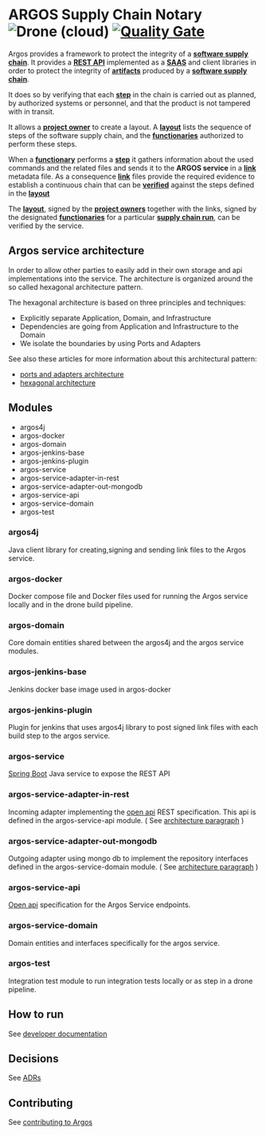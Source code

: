 ARGOS Supply Chain Notary ![Drone (cloud)](https://img.shields.io/drone/build/rabobank/argos) [![Quality Gate](https://sonarcloud.io/api/badges/gate?key=rabobank_argos)](https://sonarcloud.io/dashboard/index/rabobank_argos)
============
 Argos provides a framework to protect the integrity of a
 [**software supply chain**](docs/terminology/terminology.md#ssc). It
 provides a [**REST API**](docs/terminology/terminology.md#restAPI)
 implemented as a [**SAAS**](docs/terminology/terminology.md#saas) and
 client libraries in order to protect the integrity of
 [**artifacts**](docs/terminology/terminology.md#artifact) produced by a
 [**software supply chain**](docs/terminology/terminology.md#ssc).
 
It does so by verifying that each
[**step**](docs/terminology/terminology.md#step) in the chain is carried
out as planned, by authorized systems or personnel, and that the product
is not tampered with in transit.

It allows a
[**project owner**](docs/terminology/terminology.md#productOwner) to
create a layout. A [**layout**](docs/terminology/terminology.md#layout)
lists the sequence of steps of the software supply chain, and the
[**functionaries**](docs/terminology/terminology.md#functionary)
authorized to perform these steps.

When a [**functionary**](docs/terminology/terminology.md#functionary)
performs a [**step**](docs/terminology/terminology.md#step) it gathers
information about the used commands and the related files and sends it
to the **ARGOS service** in a
[**link**](docs/terminology/terminology.md#link) metadata file. As a
consequence [**link**](docs/terminology/terminology.md#link) files
provide the required evidence to establish a continuous chain that can
be [**verified**](docs/terminology/terminology.md#verification) against
the steps defined in the
[**layout**](docs/terminology/terminology.md#layout)

The [**layout**](docs/terminology/terminology.md#layout), signed by the
[**project owners**](docs/terminology/terminology.md#productOwner)
together with the links, signed by the designated
[**functionaries**](docs/terminology/terminology.md#functionary) for a
particular [**supply chain run**](docs/terminology/terminology.md#scr),
can be verified by the service.

## <a name="architecture"/> Argos service architecture
In order to allow other parties to easily add in their own storage and
api implementations into the service. The architecture is organized
around the so called hexagonal architecture pattern.

The hexagonal architecture is based on three principles and techniques:

- Explicitly separate Application, Domain, and Infrastructure
- Dependencies are going from Application and Infrastructure to the Domain
- We isolate the boundaries by using Ports and Adapters

See also these articles for more information about this architectural pattern:

* [ports and adapters architecture](https://www.thinktocode.com/2018/07/19/ports-and-adapters-architecture/)
* [hexagonal architecture](https://blog.octo.com/en/hexagonal-architecture-three-principles-and-an-implementation-example/)


## Modules
-   argos4j
-   argos-docker
-   argos-domain
-   argos-jenkins-base
-   argos-jenkins-plugin
-   argos-service
-   argos-service-adapter-in-rest
-   argos-service-adapter-out-mongodb
-   argos-service-api
-   argos-service-domain
-   argos-test
   
 
### argos4j
Java client library for creating,signing and sending link files to the
Argos service.

### argos-docker
Docker compose file and Docker files used for running the Argos service
locally and in the drone build pipeline.

### argos-domain
Core domain entities shared between the argos4j and the argos service
modules.

### argos-jenkins-base
Jenkins docker base image used in argos-docker

### argos-jenkins-plugin
Plugin for jenkins that uses argos4j library to post signed link files
with each build step to the argos service.

### argos-service
[Spring Boot](https://spring.io/projects/spring-boot) Java service to
expose the REST API

### argos-service-adapter-in-rest
Incoming adapter implementing the
[open api](https://swagger.io/specification/) REST specification. This
api is defined in the argos-service-api module. 
( See [architecture paragraph](#architecture) )

### argos-service-adapter-out-mongodb
Outgoing adapter using mongo db to implement the repository interfaces
defined in the argos-service-domain module. ( See [architecture
paragraph](#architecture) )
### argos-service-api
[Open api](https://swagger.io/specification/) specification for the
Argos Service endpoints.

### argos-service-domain
Domain entities and interfaces specifically for the argos service.

### argos-test

Integration test module to run integration tests locally or as step in a
drone pipeline.


## How to run
See [developer documentation](docs/DEVELOPER.md)


## Decisions

See [ADRs](docs/adr/index.md)

## Contributing 

See [contributing to Argos](CONTRIBUTING.md)


